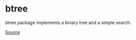 # btree

btree package implements a binary tree and a simple search.

[Source](https://opendatastructures.org/ods-java/6_1_BinaryTree_Basic_Binary.html)
